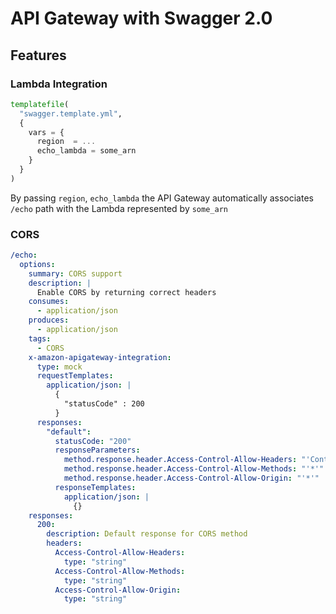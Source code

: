 # API Gateway with Swagger 2.0

## Features

### Lambda Integration

```tf
templatefile(
  "swagger.template.yml",
  {
    vars = {
      region  = ...
      echo_lambda = some_arn
    }
  }
)
```

By passing `region`, `echo_lambda` the API Gateway automatically associates
`/echo` path with the Lambda represented by `some_arn`

### CORS

```yml
/echo:
  options:
    summary: CORS support
    description: |
      Enable CORS by returning correct headers
    consumes:
      - application/json
    produces:
      - application/json
    tags:
      - CORS
    x-amazon-apigateway-integration:
      type: mock
      requestTemplates:
        application/json: |
          {
            "statusCode" : 200
          }
      responses:
        "default":
          statusCode: "200"
          responseParameters:
            method.response.header.Access-Control-Allow-Headers: "'Content-Type,X-Amz-Date,Authorization,X-Api-Key'"
            method.response.header.Access-Control-Allow-Methods: "'*'"
            method.response.header.Access-Control-Allow-Origin: "'*'"
          responseTemplates:
            application/json: |
              {}
    responses:
      200:
        description: Default response for CORS method
        headers:
          Access-Control-Allow-Headers:
            type: "string"
          Access-Control-Allow-Methods:
            type: "string"
          Access-Control-Allow-Origin:
            type: "string"
```

